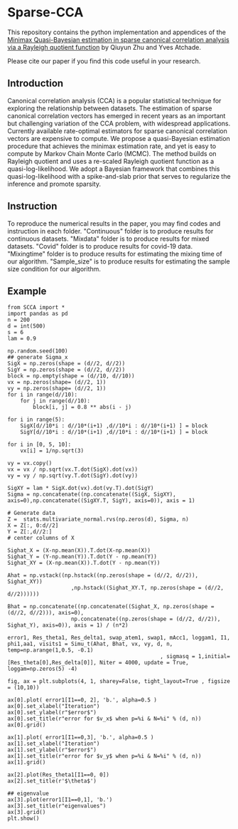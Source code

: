 # Sparse-CCA

This repository contains the python implementation and appendices of the [Minimax Quasi-Bayesian estimation in sparse canonical correlation analysis via a Rayleigh quotient function](https://arxiv.org/pdf/2010.08627.pdf) by Qiuyun Zhu and Yves Atchade.

Please cite our paper if you find this code useful in your research. 

## Introduction
Canonical correlation analysis (CCA) is a popular statistical technique for exploring the relationship between datasets. The estimation of sparse canonical correlation vectors has emerged in recent years as an important but challenging variation of the CCA problem, with widespread applications. Currently available rate-optimal estimators for sparse canonical correlation vectors are expensive to compute. We propose a quasi-Bayesian estimation procedure that achieves the minimax estimation rate, and yet is easy to compute by Markov Chain Monte Carlo (MCMC). The method builds on Rayleigh quotient and uses a re-scaled Rayleigh quotient function as a quasi-log-likelihood. We adopt a Bayesian framework that combines this quasi-log-likelihood with a spike-and-slab prior that serves to regularize the inference and promote sparsity. 

## Instruction
To reproduce the numerical results in the paper, you may find codes and instruction in each folder. "Continuous" folder is to produce results for continuous datasets. "Mixdata" folder is to produce results for mixed datasets. "Covid" folder is to produce results for covid-19 data. "Mixingtime" folder is to produce results for estimating the mixing time of our algorithm. "Sample_size" is to produce results for estimating the sample size condition for our algorithm.

## Example
```
from SCCA import *
import pandas as pd
n = 200
d = int(500)
s = 6
lam = 0.9

np.random.seed(100)
## generate Sigma_x
SigX = np.zeros(shape = (d//2, d//2))
SigY = np.zeros(shape = (d//2, d//2))
block = np.empty(shape = (d//10, d//10))
vx = np.zeros(shape= (d//2, 1))
vy = np.zeros(shape= (d//2, 1))
for i in range(d//10):
    for j in range(d//10):
        block[i, j] = 0.8 ** abs(i - j)
        
for i in range(5):
    SigX[d//10*i : d//10*(i+1) ,d//10*i : d//10*(i+1) ] = block
    SigY[d//10*i : d//10*(i+1) ,d//10*i : d//10*(i+1) ] = block

for i in [0, 5, 10]:
    vx[i] = 1/np.sqrt(3)

vy = vx.copy()
vx = vx / np.sqrt(vx.T.dot(SigX).dot(vx))
vy = vy / np.sqrt(vy.T.dot(SigY).dot(vy))

SigXY = lam * SigX.dot(vx).dot(vy.T).dot(SigY)
Sigma = np.concatenate((np.concatenate((SigX, SigXY), axis=0),np.concatenate((SigXY.T, SigY), axis=0)), axis = 1)

# Generate data
Z =  stats.multivariate_normal.rvs(np.zeros(d), Sigma, n)
X = Z[:, 0:d//2]
Y = Z[:,d//2:]
# center columns of X

Sighat_X = (X-np.mean(X)).T.dot(X-np.mean(X))
Sighat_Y = (Y-np.mean(Y)).T.dot(Y - np.mean(Y))
Sighat_XY = (X-np.mean(X)).T.dot(Y - np.mean(Y))

Ahat = np.vstack((np.hstack((np.zeros(shape = (d//2, d//2)), Sighat_XY))
                    ,np.hstack((Sighat_XY.T, np.zeros(shape = (d//2, d//2))))))

Bhat = np.concatenate((np.concatenate((Sighat_X, np.zeros(shape = (d//2, d//2))), axis=0),
                    np.concatenate((np.zeros(shape = (d//2, d//2)), Sighat_Y), axis=0)), axis = 1) / (n*2)
 
error1, Res_theta1, Res_delta1, swap_atem1, swap1, mAcc1, loggam1, I1, phi1,aa1, visits1 = Simu_t(Ahat, Bhat, vx, vy, d, n, temp=np.arange(1,0.5, -0.1)
                                                , sigmasq = 1,initial=[Res_theta[0],Res_delta[0]], Niter = 4000, update = True, loggam=np.zeros(5) -4)

fig, ax = plt.subplots(4, 1, sharey=False, tight_layout=True , figsize = (10,10))

ax[0].plot( error1[I1==0, 2], 'b.', alpha=0.5 )
ax[0].set_xlabel("Iteration")
ax[0].set_ylabel(r"$error$")
ax[0].set_title(r"error for $v_x$ when p=%i & N=%i" % (d, n))
ax[0].grid()

ax[1].plot( error1[I1==0,3], 'b.', alpha=0.5 )
ax[1].set_xlabel("Iteration")
ax[1].set_ylabel(r"$error$")
ax[1].set_title(r"error for $v_y$ when p=%i & N=%i" % (d, n))
ax[1].grid()

ax[2].plot(Res_theta1[I1==0, 0]) 
ax[2].set_title(r'$\theta$')

## eigenvalue
ax[3].plot(error1[I1==0,1], 'b.')
ax[3].set_title(r"eigenvalues")
ax[3].grid()
plt.show()
```
